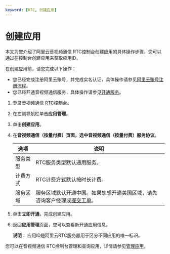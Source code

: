 ```yaml
---
keyword: [RTC, 创建应用]
---
```


# 创建应用

本文为您介绍了阿里云音视频通信 RTC控制台创建应用的具体操作步骤，您可以通过在控制台创建应用来获取应用ID。

在创建应用前，请您完成以下操作：

-   您已经完成注册阿里云账号，并完成实名认证，具体操作请参见[阿里云账号注册流程](https://help.aliyun.com/document_detail/37195.html#concept-gpr-axx-wdb)。
-   您已经开通音视频通信服务，具体操作请参见[开通服务](/cn.zh-CN/快速入门/开通服务.md)。

1.  登录[音视频通信 RTC控制台](https://rtc.console.aliyun.com/)。

2.  在左侧导航栏单击**应用管理**。

3.  单击**创建应用**。

4.  在**音视频通信（按量付费）**页面，选中**音视频通信（按量付费）服务协议**。

    |选项|说明|
    |--|--|
    |服务类型|RTC服务类型默认通用服务。|
    |计费方式|RTC计费方式默认按时长计费。|
    |服务区域|服务区域默认开通中国。如果您想开通美国区域，请先咨询客户经理或[提交工单](https://selfservice.console.aliyun.com/ticket/createIndex?spm=5176.2020520129.103.2.3a8246aeoDOLC9)。|

5.  单击**立即开通**，完成创建应用。

6.  返回**应用管理**页面，您可以查看新开通应用信息。

    **说明：** 应用ID是阿里云RTC服务器用于区分不同应用的唯一标识。


您可以在音视频通信 RTC控制台管理和查询应用，详情请参见[管理应用](/cn.zh-CN/控制台指南/管理应用.md)。

